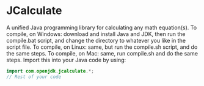 # JCalculate
A unified Java programming library for calculating any math equation(s).
To compile, on Windows: download and install Java and JDK, then run the compile.bat script, and change the directory to whatever you like in the script file.
To compile, on Linux: same, but run the compile.sh script, and do the same steps.
To compile, on Mac: same, run compile.sh and do the same steps.
Import this into your Java code by using:

```java
import com.openjdk.jcalculate.*;
// Rest of your code
```
